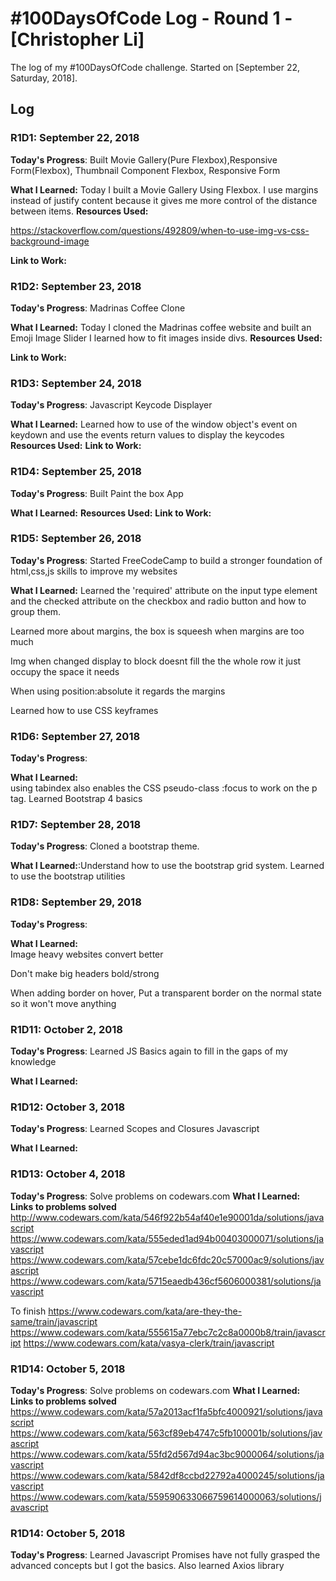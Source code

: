 # #100DaysOfCode Log - Round 1 - [Christopher Li]

The log of my #100DaysOfCode challenge. Started on [September 22, Saturday, 2018].

## Log


### R1D1: September 22, 2018

**Today's Progress**: Built Movie Gallery(Pure Flexbox),Responsive Form(Flexbox), Thumbnail Component Flexbox, Responsive Form

**What I Learned:** Today I built a Movie Gallery Using Flexbox. I use margins instead of justify content because it gives me more control
of the distance between items.
**Resources Used:**

https://stackoverflow.com/questions/492809/when-to-use-img-vs-css-background-image

**Link to Work:**

### R1D2: September 23, 2018

**Today's Progress**: Madrinas Coffee Clone

**What I Learned:** Today I cloned the Madrinas coffee website and built an Emoji Image Slider
I learned how to fit images inside divs.
**Resources Used:**

**Link to Work:**


### R1D3: September 24, 2018

**Today's Progress**: Javascript Keycode Displayer

**What I Learned:** Learned how to use of the window object's event on keydown and use the events return values to display the keycodes
**Resources Used:**
**Link to Work:**

### R1D4: September 25, 2018

**Today's Progress**: Built Paint the box App

**What I Learned:** 
**Resources Used:**
**Link to Work:**


### R1D5: September 26, 2018

**Today's Progress**: Started FreeCodeCamp to build a stronger foundation of html,css,js skills to improve my websites

**What I Learned:** Learned the 'required' attribute on the input type element and the checked attribute on the checkbox and radio button
and how to group them.

Learned more about margins, the box is squeesh when margins are too much

Img when changed display to block doesnt fill the the whole row it just occupy the space it needs

When using position:absolute it regards the margins


Learned how to use CSS keyframes 

### R1D6: September 27, 2018

**Today's Progress**: 

**What I Learned:**  
using tabindex also enables the CSS pseudo-class :focus to work on the p tag.
Learned Bootstrap 4 basics

### R1D7: September 28, 2018

**Today's Progress**: Cloned a bootstrap theme.

**What I Learned:**:Understand how to use the bootstrap grid system. Learned to use the bootstrap utilities

### R1D8: September 29, 2018

**Today's Progress**: 

**What I Learned:**  
Image heavy websites convert better

Don't make big headers bold/strong

When adding border on hover, Put a transparent border on the normal state so it won't move anything


### R1D11: October 2, 2018

**Today's Progress**: Learned JS Basics again to fill in the gaps of my knowledge

**What I Learned:**  

### R1D12: October 3, 2018

**Today's Progress**: Learned Scopes and Closures Javascript

**What I Learned:**  



### R1D13: October 4, 2018

**Today's Progress**:  Solve problems on codewars.com
**What I Learned:**  
**Links to problems solved**
http://www.codewars.com/kata/546f922b54af40e1e90001da/solutions/javascript
https://www.codewars.com/kata/555eded1ad94b00403000071/solutions/javascript
https://www.codewars.com/kata/57cebe1dc6fdc20c57000ac9/solutions/javascript
https://www.codewars.com/kata/5715eaedb436cf5606000381/solutions/javascript



To finish https://www.codewars.com/kata/are-they-the-same/train/javascript
https://www.codewars.com/kata/555615a77ebc7c2c8a0000b8/train/javascript
https://www.codewars.com/kata/vasya-clerk/train/javascript
### R1D14: October 5, 2018

**Today's Progress**:  Solve problems on codewars.com
**What I Learned:**  
**Links to problems solved**
https://www.codewars.com/kata/57a2013acf1fa5bfc4000921/solutions/javascript
https://www.codewars.com/kata/563cf89eb4747c5fb100001b/solutions/javascript
https://www.codewars.com/kata/55fd2d567d94ac3bc9000064/solutions/javascript
https://www.codewars.com/kata/5842df8ccbd22792a4000245/solutions/javascript
https://www.codewars.com/kata/559590633066759614000063/solutions/javascript

### R1D14: October 5, 2018

**Today's Progress**:  Learned Javascript Promises have not fully grasped the advanced concepts but
I got the basics. Also learned Axios library